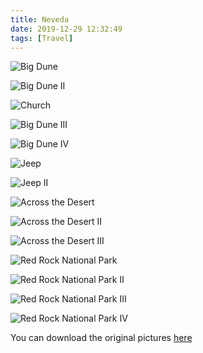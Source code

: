 ```yaml
---
title: Neveda
date: 2019-12-29 12:32:49
tags: [Travel]
---
```


![Big Dune](Mojave-dune.jpg)

<!--truncate-->

![Big Dune II](Mojave-dune2.jpg)

![Church](Mojave-church.jpg)

![Big Dune III](Mojave-dune3.jpg)

![Big Dune IV](Mojave-dune4.jpg)

![Jeep](Mojave-Jeep.jpg)

![Jeep II](Mojave-Jeep2.jpg)

![Across the Desert](Mojave-desert.jpg)

![Across the Desert II](Mojave-highway.jpg)

![Across the Desert III](Mojave-Mustang.jpg)

![Red Rock National Park](Mojave-redrocks.jpg)

![Red Rock National Park II](Mojave-redrocks2.jpg)

![Red Rock National Park III](Mojave-redrocks3.jpg)

![Red Rock National Park IV](Mojave-redrocks4.jpg)

You can download the original pictures [here](https://imgur.com/user/gazcn007/posts)
